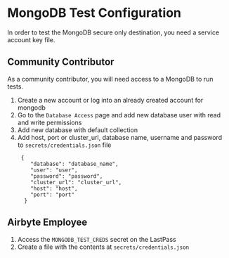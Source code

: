 # MongoDB Test Configuration

In order to test the MongoDB secure only destination, you need a service account key file.

## Community Contributor

As a community contributor, you will need access to a MongoDB to run tests.

1. Create a new account or log into an already created account for mongodb
2. Go to the `Database Access` page and add new database user with read and write permissions
3. Add new database with default collection
4. Add host, port or cluster_url, database name, username and password to `secrets/credentials.json` file
     ```
      {
         "database": "database_name",
         "user": "user",
         "password": "password",
         "cluster_url": "cluster_url",
         "host": "host",
         "port": "port"
       }
      ```

## Airbyte Employee

1. Access the `MONGODB_TEST_CREDS` secret on the LastPass
1. Create a file with the contents at `secrets/credentials.json`
